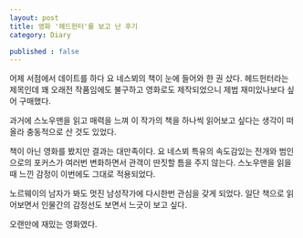 ```yaml
---
layout: post
title: 영화 '헤드헌터'를 보고 난 후기
category: Diary

published : false
---
```


어제 서점에서 데이트를 하다 요 네스뵈의 책이 눈에 들어와 한 권 샀다. 헤드헌터라는 제목인데 꽤 오래전 작품임에도 불구하고 영화로도 제작되었으니 제법 재미있나보다 싶어 구매했다.

과거에 스노우맨을 읽고 매력을 느껴 이 작가의 책을 하나씩 읽어보고 싶다는 생각이 떠올라 충동적으로 산 것도 있었다. 

책이 아닌 영화를 봤지만 결과는 대만족이다. 요 네스뵈 특유의 속도감있는 전개와 범인으로의 포커스가 여러번 변화하면서 관객이 딴짓할 틈을 주지 않는다. 스노우맨을 읽을때 느낀 감정이 이번에도 그대로 적용되었다. 

노르웨이의 남자가 봐도 멋진 남성작가에 다시한번 관심을 갖게 되었다. 일단 책으로 읽어보면서 인물간의 감정선도 보면서 느긋이 보고 싶다. 

오랜만에 재밌는 영화였다.